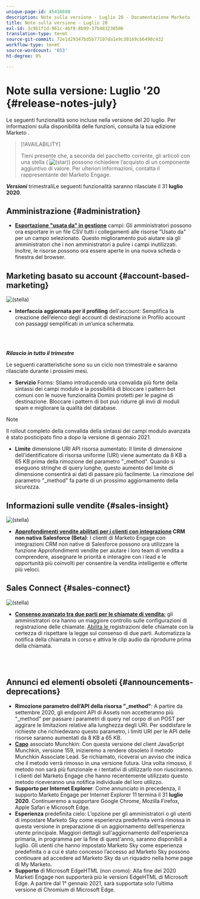 ```yaml
---
unique-page-id: 45416698
description: Note sulla versione - Luglio 20 - Documentazione Marketo - Documentazione del prodotto
title: Note sulla versione - Luglio 20
exl-id: 3c9b1f1d-961c-4bf8-8b99-37b483230506
translation-type: tm+mt
source-git-commit: 72e1d29347bd5b77107da1e9c30169cb6490c432
workflow-type: tm+mt
source-wordcount: '653'
ht-degree: 0%

---
```


# Note sulla versione: Luglio &#39;20 {#release-notes-july}

Le seguenti funzionalità sono incluse nella versione del 20 luglio. Per informazioni sulla disponibilità delle funzioni, consulta la tua edizione Marketo .

>[!AVAILABILITY]
>
>Tieni presente che, a seconda del pacchetto corrente, gli articoli con una stella ( ![(star)](assets/star-yellow.svg)) possono richiedere l’acquisto di un componente aggiuntivo di valore. Per ulteriori informazioni, contatta il rappresentante del Marketo Engage.

**_Versioni_** trimestraliLe seguenti funzionalità saranno rilasciate il 31  **luglio 2020**.

## Amministrazione {#administration}

* **[Esportazione &quot;usata da&quot; in gestione](/help/marketo/product-docs/administration/field-management/export-used-by-data-for-a-field.md)** campi: Gli amministratori possono ora esportare in un file CSV tutti i collegamenti alle risorse &quot;Usato da&quot; per un campo selezionato. Questo miglioramento può aiutare sia gli amministratori che i non amministratori a pulire i campi inutilizzati. Inoltre, le risorse possono ora essere aperte in una nuova scheda o finestra del browser.

## Marketing basato su account {#account-based-marketing}

![(stella)](assets/star-yellow.svg)

* **Interfaccia aggiornata per il profiling** dell&#39;account: Semplifica la creazione dell’elenco degli account di destinazione in Profilo account con passaggi semplificati in un’unica schermata.

<br> 

**_Rilascio in tutto il trimestre_**

Le seguenti caratteristiche sono su un ciclo non trimestrale e saranno rilasciate durante i prossimi mesi.

* **Servizio** Forms: Stiamo introducendo una convalida più forte della sintassi dei campi modulo e la possibilità di bloccare i pattern bot comuni con le nuove funzionalità Domini protetti per le pagine di destinazione. Bloccare i pattern di bot può ridurre gli invii di moduli spam e migliorare la qualità del database.

>[!NOTE]
>
>Il rollout completo della convalida della sintassi dei campi modulo avanzata è stato posticipato fino a dopo la versione di gennaio 2021.

* **Limite** dimensione URI API risorsa aumentato: Il limite di dimensione dell’identificatore di risorsa uniforme (URI) viene aumentato da 8 KB a 65 KB prima della rimozione del parametro &quot;_method&quot;. Quando si eseguono stringhe di query lunghe, questo aumento del limite di dimensione consentirà ai dati di passare più facilmente. La rimozione del parametro &quot;_method&quot; fa parte di un prossimo aggiornamento della sicurezza.

## Informazioni sulle vendite {#sales-insight}

![(stella)](assets/star-yellow.svg)

* **[Approfondimenti vendite abilitati per i clienti con integrazione](/help/marketo/product-docs/marketo-sales-insight/sales-insight-for-non-native-salesforce-integrations.md)  CRM non nativa Salesforce (Beta)**: I clienti di Marketo Engage con integrazioni CRM non native di Salesforce possono ora utilizzare la funzione Approfondimenti vendite per aiutare i loro team di vendita a comprendere, assegnare le priorità e interagire con i lead e le opportunità più coinvolti per consentire la vendita intelligente e offerte più veloci.

## Sales Connect {#sales-connect}

![(stella)](assets/star-yellow.svg)

* **[Consenso avanzato tra due parti per le chiamate di vendita:](/help/marketo/product-docs/marketo-sales-connect/phone/two-party-consent-settings.md)** gli amministratori ora hanno un maggiore controllo sulle configurazioni di registrazione delle chiamate. [Abilita le ](/help/marketo/product-docs/marketo-sales-connect/phone/enable-call-recording.md) registrazioni delle chiamate con la certezza di rispettare la legge sul consenso di due parti. Automatizza la notifica della chiamata in corso e attiva le clip audio da riprodurre prima della chiamata.

<br> 

## Annunci ed elementi obsoleti {#announcements-deprecations}

* **Rimozione parametro dell’API della risorsa &quot;_method&quot;**: A partire da settembre 2020, gli endpoint API di Assets non accetteranno più &quot;_method&quot; per passare i parametri di query nel corpo di un POST per aggirare le limitazioni relative alla lunghezza degli URI. Per soddisfare le richieste che richiedevano questo parametro, i limiti URI per le API delle risorse saranno aumentati da 8 KB a 65 KB.
* **[Capo](https://developers.marketo.com/blog/deprecation-of-munchkin-associate-lead-method/)** associato Munchkin: Con questa versione del client JavaScript Munchkin, versione 159, inizieremo a rendere obsoleto il metodo Munchkin Associate Lead. Se richiamato, riceverai un avviso che indica che il metodo verrà rimosso in una versione futura. Una volta rimosso, il metodo non sarà più funzionale e i tentativi di utilizzarlo non riusciranno. I clienti del Marketo Engage che hanno recentemente utilizzato questo metodo riceveranno una notifica individuale del loro utilizzo.
* **Supporto per Internet Explorer**: Come annunciato in precedenza, il supporto Marketo Engage per Internet Explorer 11 termina il 31  **luglio 2020**. Continueremo a supportare Google Chrome, Mozilla Firefox, Apple Safari e Microsoft Edge.
* **Esperienza** predefinita cielo: L’opzione per gli amministratori o gli utenti di impostare Marketo Sky come esperienza predefinita verrà rimossa in questa versione in preparazione di un aggiornamento dell’esperienza utente principale. Maggiori dettagli sull&#39;aggiornamento dell&#39;esperienza primaria, in programma per la fine di quest&#39;anno, saranno disponibili a luglio. Gli utenti che hanno impostato Marketo Sky come esperienza predefinita o a cui è stato concesso l’accesso ad Marketo Sky possono continuare ad accedere ad Marketo Sky da un riquadro nella home page di My Marketo.
* **Supporto** di Microsoft EdgeHTML (non cromo): Alla fine del 2020 Marketi Engage non supporterà più le versioni EdgeHTML di Microsoft Edge. A partire dal 1° gennaio 2021, sarà supportata solo l’ultima versione di Chromium di Microsoft Edge.
